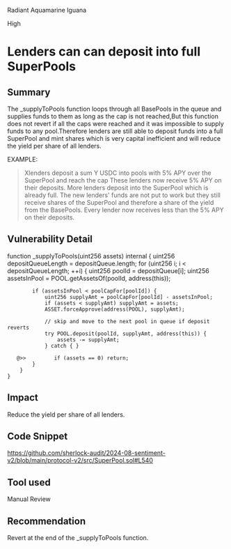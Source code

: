 Radiant Aquamarine Iguana

High

# Lenders can can deposit into full SuperPools

## Summary
The  _supplyToPools function loops through all BasePools in the queue and supplies funds to them as long as the cap is not reached,But this function does not revert if all the caps were reached and it was impossible to supply funds to any pool.Therefore lenders are still able to deposit funds into a full SuperPool and mint shares which is very capital inefficient and will reduce the yield per share of all lenders.


EXAMPLE:

> Xlenders deposit a sum Y USDC into pools with 5% APY over the SuperPool and reach the cap
>These lenders now receive 5% APY on their deposits.
> More lenders deposit into the SuperPool which is already full.
>The new lenders' funds are not put to work but they still receive shares of the SuperPool and therefore a share of the yield from the BasePools.
>Every lender now receives less than the 5% APY on their deposits.
## Vulnerability Detail
   function _supplyToPools(uint256 assets) internal {
        uint256 depositQueueLength = depositQueue.length;
        for (uint256 i; i < depositQueueLength; ++i) {
            uint256 poolId = depositQueue[i];
            uint256 assetsInPool = POOL.getAssetsOf(poolId, address(this));

            if (assetsInPool < poolCapFor[poolId]) {
                uint256 supplyAmt = poolCapFor[poolId] - assetsInPool;
                if (assets < supplyAmt) supplyAmt = assets;
                ASSET.forceApprove(address(POOL), supplyAmt);

                // skip and move to the next pool in queue if deposit reverts
                try POOL.deposit(poolId, supplyAmt, address(this)) {
                    assets -= supplyAmt;
                } catch { }

       @>>         if (assets == 0) return;
            }
        }
    }

   
## Impact
Reduce the yield per share of all lenders.
## Code Snippet
https://github.com/sherlock-audit/2024-08-sentiment-v2/blob/main/protocol-v2/src/SuperPool.sol#L540
## Tool used

Manual Review

## Recommendation

Revert at the end of the _supplyToPools function.